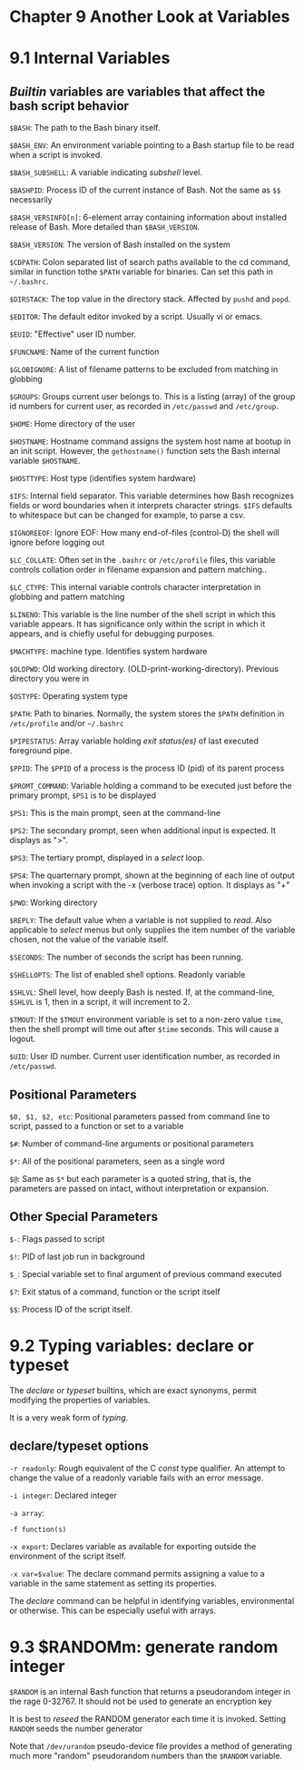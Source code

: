 # Chapter 9 Another Look at Variables

# 9.1 Internal Variables

## *Builtin* variables are variables that affect the bash script behavior

`$BASH`: The path to the Bash binary itself.

`$BASH_ENV`: An environment variable pointing to a Bash startup file to be read when a script is invoked.

`$BASH_SUBSHELL`: A variable indicating *subshell* level.

`$BASHPID`: Process ID of the current instance of Bash. Not the same as `$$` necessarily

`$BASH_VERSINFO[n]`: 6-element array containing information about installed release of Bash. More detailed than `$BASH_VERSION`.

`$BASH_VERSION`: The version of Bash installed on the system

`$CDPATH`: Colon separated list of search paths available to the cd command, similar in function tothe `$PATH` variable for binaries. Can set this path in `~/.bashrc`.

`$DIRSTACK`: The top value in the directory stack. Affected by `pushd` and `popd`.

`$EDITOR`: The default editor invoked by a script. Usually vi or emacs.

`$EUID`: "Effective" user ID number.

`$FUNCNAME`: Name of the current function

`$GLOBIGNORE`: A list of filename patterns to be excluded from matching in globbing

`$GROUPS`: Groups current user belongs to. This is a listing (array) of the group id numbers for current user, as recorded in `/etc/passwd` and `/etc/group`.

`$HOME`: Home directory of the user

`$HOSTNAME`: Hostname command assigns the system host name at bootup in an init script. However, the `gethostname()` function sets the Bash internal variable `$HOSTNAME`.

`$HOSTTYPE`: Host type (identifies system hardware)

`$IFS`: Internal field separator. This variable determines how Bash recognizes fields or word boundaries when it interprets character strings. `$IFS` defaults to whitespace but can be changed for example, to parse a csv.

`$IGNOREEOF`: Ignore EOF: How many end-of-files (control-D) the shell will ignore before logging out

`$LC_COLLATE`: Often set in the `.bashrc` or `/etc/profile` files, this variable controls collation order in filename expansion and pattern matching..

`$LC_CTYPE`: This internal variable controls character interpretation in globbing and pattern matching

`$LINENO`: This variable is the line number of the shell script in which this variable appears. It has significance only within the script in which it appears, and is chiefly useful for debugging purposes.

`$MACHTYPE`: machine type. Identifies system hardware

`$OLDPWD`: Old working directory. (OLD-print-working-directory). Previous directory you were in

`$OSTYPE`: Operating system type

`$PATH`: Path to binaries. Normally, the system stores the `$PATH` definition in `/etc/profile` and/or `~/.bashrc`

`$PIPESTATUS`: Array variable holding *exit status(es)* of last executed foreground pipe.

`$PPID`: The `$PPID` of a process is the process ID (pid) of its parent process

`$PROMT_COMMAND`: Variable holding a command to be executed just before the primary prompt, `$PS1` is to be displayed

`$PS1`: This is the main prompt, seen at the command-line

`$PS2`: The secondary prompt, seen when additional input is expected. It displays as ">".

`$PS3`: The tertiary prompt, displayed in a *select* loop.

`$PS4`: The quarternary prompt, shown at the beginning of each line of output when invoking a script with the -x (verbose trace) option. It displays as "+"

`$PWD`: Working directory

`$REPLY`: The default value when a variable is not supplied to *read*. Also applicable to *select* menus but only supplies the item number of the variable chosen, not the value of the variable itself.

`$SECONDS`: The number of seconds the script has been running.

`$SHELLOPTS`: The list of enabled shell options. Readonly variable

`$SHLVL`: Shell level, how deeply Bash is nested. If, at the command-line, `$SHLVL` is 1, then in a script, it will increment to 2.

`$TMOUT`: If the `$TMOUT` environment variable is set to a non-zero value `time`, then the shell prompt will time out after `$time` seconds. This will cause a logout.

`$UID`: User ID number. Current user identification number, as recorded in `/etc/passwd`.

## Positional Parameters

`$0, $1, $2, etc`: Positional parameters passed from command line to script, passed to a function or set to a variable

`$#`: Number of command-line arguments or positional parameters

`$*`: All of the positional parameters, seen as a single word

`$@`: Same as `$*` but each parameter is a quoted string, that is, the parameters are passed on intact, without interpretation or expansion.

## Other Special Parameters

`$-`: Flags passed to script

`$!`: PID of last job run in background

`$_`: Special variable set to final argument of previous command executed

`$?`: Exit status of a command, function or the script itself

`$$`: Process ID of the script itself.

# 9.2 Typing variables: declare or typeset

The *declare* or *typeset* builtins, which are exact synonyms, permit modifying the properties of variables.

It is a very weak form of *typing*.

## declare/typeset options

`-r readonly`: Rough equivalent of the C *const* type qualifier. An attempt to change the value of a readonly variable fails with an error message.

`-i integer`: Declared integer

`-a array`: 

`-f function(s)`

`-x export`: Declares variable as available for exporting outside the environment of the script itself.

`-x var=$value`: The declare command permits assigning a value to a variable in the same statement as setting its properties.

The *declare* command can be helpful in identifying variables, environmental or otherwise. This can be especially useful with arrays.

# 9.3 $RANDOMm: generate random integer

`$RANDOM` is an internal Bash function that returns a pseudorandom integer in the rage 0-32767. It should not be used to generate an encryption key


It is best to *reseed* the RANDOM generator each time it is invoked. Setting `RANDOM` seeds the number generator

Note that `/dev/urandom` pseudo-device file provides a method of generating much more "random" pseudorandom numbers than the `$RANDOM` variable.
